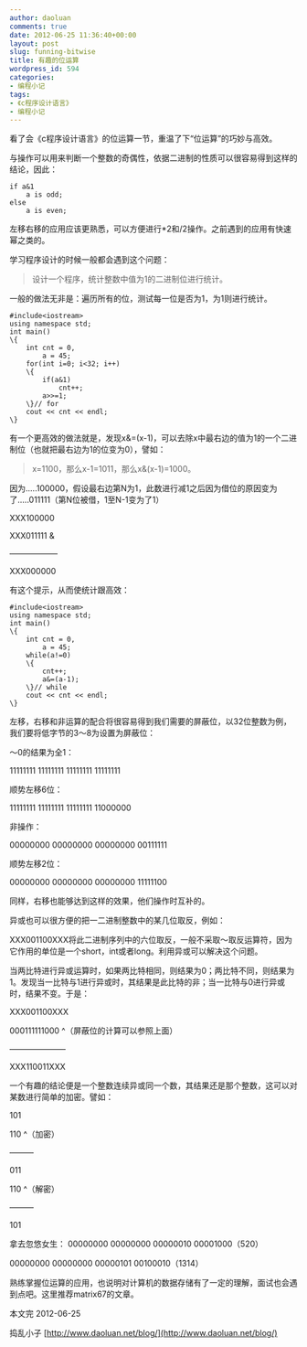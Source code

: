 ```yaml
---
author: daoluan
comments: true
date: 2012-06-25 11:36:40+00:00
layout: post
slug: funning-bitwise
title: 有趣的位运算
wordpress_id: 594
categories:
- 编程小记
tags:
- 《c程序设计语言》
- 编程小记
---
```


看了会《c程序设计语言》的位运算一节，重温了下“位运算”的巧妙与高效。

与操作可以用来判断一个整数的奇偶性，依据二进制的性质可以很容易得到这样的结论，因此：

    
    if a&1 
        a is odd; 
    else 
        a is even;


左移右移的应用应该更熟悉，可以方便进行*2和/2操作。之前遇到的应用有快速幂之类的。

学习程序设计的时候一般都会遇到这个问题：


<blockquote>设计一个程序，统计整数中值为1的二进制位进行统计。</blockquote>


一般的做法无非是：遍历所有的位，测试每一位是否为1，为1则进行统计。

    
    #include<iostream> 
    using namespace std; 
    int main() 
    \{ 
        int cnt = 0, 
            a = 45; 
        for(int i=0; i<32; i++) 
        \{ 
            if(a&1) 
                cnt++; 
            a>>=1; 
        \}// for 
        cout << cnt << endl; 
    \}


有一个更高效的做法就是，发现x&=(x-1)，可以去除x中最右边的值为1的一个二进制位（也就把最右边为1的位变为0），譬如：


<blockquote>x=1100，那么x-1=1011，那么x&(x-1)=1000。</blockquote>


因为.....100000，假设最右边第N为1，此数进行减1之后因为借位的原因变为了.....011111（第N位被借，1至N-1变为了1）

XXX100000

XXX011111 &

——————

XXX000000

有这个提示，从而使统计跟高效：

    
    #include<iostream> 
    using namespace std; 
    int main() 
    \{ 
        int cnt = 0, 
            a = 45; 
        while(a!=0) 
        \{ 
            cnt++; 
            a&=(a-1); 
        \}// while 
        cout << cnt << endl; 
    \}


左移，右移和非运算的配合将很容易得到我们需要的屏蔽位，以32位整数为例，我们要将低字节的3～8为设置为屏蔽位：

～0的结果为全1：

11111111 11111111 11111111 11111111

顺势左移6位：

11111111 11111111 11111111 11000000

非操作：

00000000 00000000 00000000 00111111

顺势左移2位：

00000000 00000000 00000000 11111100

同样，右移也能够达到这样的效果，他们操作时互补的。



异或也可以很方便的把一二进制整数中的某几位取反，例如：

XXX001100XXX将此二进制序列中的六位取反，一般不采取～取反运算符，因为它作用的单位是一个short，int或者long。利用异或可以解决这个问题。

当两比特进行异或运算时，如果两比特相同，则结果为0；两比特不同，则结果为1。发现当一比特与1进行异或时，其结果是此比特的非；当一比特与0进行异或时，结果不变。于是：

XXX001100XXX

000111111000 ^（屏蔽位的计算可以参照上面）

———————

XXX110011XXX

一个有趣的结论便是一个整数连续异或同一个数，其结果还是那个整数，这可以对某数进行简单的加密。譬如：

101

110 ^（加密）

———

011

110 ^（解密）

———

101

拿去忽悠女生：
00000000 00000000 00000010 00001000（520）

00000000 00000000 00000101 00100010（1314）



熟练掌握位运算的应用，也说明对计算机的数据存储有了一定的理解，面试也会遇到点吧。这里推荐matrix67的文章。

本文完 2012-06-25

捣乱小子 [http://www.daoluan.net/blog/](http://www.daoluan.net/blog/)
